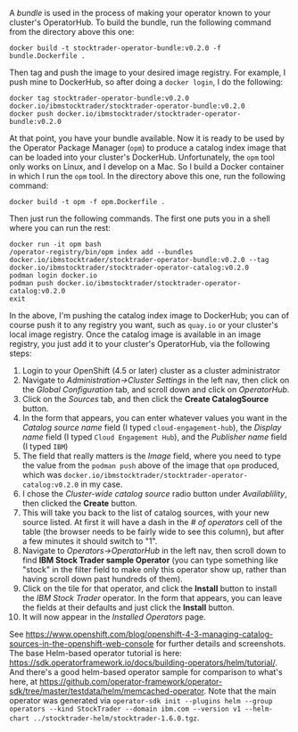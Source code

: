 A *bundle* is used in the process of making your operator known to your cluster's OperatorHub.  To build the bundle, run the following command from the directory above this one:
```
docker build -t stocktrader-operator-bundle:v0.2.0 -f bundle.Dockerfile .
```
Then tag and push the image to your desired image registry.  For example, I push mine to DockerHub, so after doing a `docker login`, I do the following:
```
docker tag stocktrader-operator-bundle:v0.2.0 docker.io/ibmstocktrader/stocktrader-operator-bundle:v0.2.0
docker push docker.io/ibmstocktrader/stocktrader-operator-bundle:v0.2.0
```
At that point, you have your bundle available.  Now it is ready to be used by the Operator Package Manager (`opm`) to produce a catalog index image that can be loaded into your cluster's DockerHub.
Unfortunately, the `opm` tool only works on Linux, and I develop on a Mac.  So I build a Docker container in which I run the `opm` tool.  In the directory above this one, run the following command:
```
docker build -t opm -f opm.Dockerfile .
```
Then just run the following commands.  The first one puts you in a shell where you can run the rest:
```
docker run -it opm bash
/operator-registry/bin/opm index add --bundles docker.io/ibmstocktrader/stocktrader-operator-bundle:v0.2.0 --tag docker.io/ibmstocktrader/stocktrader-operator-catalog:v0.2.0
podman login docker.io
podman push docker.io/ibmstocktrader/stocktrader-operator-catalog:v0.2.0
exit
```
In the above, I'm pushing the catalog index image to DockerHub; you can of course push it to any registry you want, such as `quay.io` or your cluster's local image registry.
Once the catalog image is available in an image registry, you just add it to your cluster's OperatorHub, via the following steps:
1. Login to your OpenShift (4.5 or later) cluster as a cluster administrator
2. Navigate to *Administration->Cluster Settings* in the left nav, then click on the *Global Configuration* tab, and scroll down and click on *OperatorHub*.
3. Click on the *Sources* tab, and then click the **Create CatalogSource** button.
4. In the form that appears, you can enter whatever values you want in the *Catalog source name* field (I typed `cloud-engagement-hub`), the *Display name* field (I typed `Cloud Engagement Hub`), and the *Publisher name* field (I typed `IBM`)
5. The field that really matters is the *Image* field, where you need to type the value from the `podman push` above of the image that `opm` produced, which was `docker.io/ibmstocktrader/stocktrader-operator-catalog:v0.2.0` in my case.
6. I chose the *Cluster-wide catalog source* radio button under *Availablility*, then clicked the **Create** button.
7. This will take you back to the list of catalog sources, with your new source listed.  At first it will have a dash in the *# of operators* cell of the table (the browser needs to be fairly wide to see this column), but after a few minutes it should switch to "1".
8. Navigate to *Operators->OperatorHub* in the left nav, then scroll down to find **IBM Stock Trader sample Operator** (you can type something like "stock" in the filter field to make only this operator show up, rather than having scroll down past hundreds of them).
9. Click on the tile for that operator, and click the **Install** button to install the *IBM Stock Trader* operator.  In the form that appears, you can leave the fields at their defaults and just click the **Install** button.
10. It will now appear in the *Installed Operators* page. 

See https://www.openshift.com/blog/openshift-4-3-managing-catalog-sources-in-the-openshift-web-console for further details and screenshots.  The base Helm-based operator tutorial is here: https://sdk.operatorframework.io/docs/building-operators/helm/tutorial/.  And there's a good helm-based operator sample for comparison to what's here, at https://github.com/operator-framework/operator-sdk/tree/master/testdata/helm/memcached-operator.  Note that the main operator was generated via `operator-sdk init --plugins helm --group operators --kind StockTrader --domain ibm.com --version v1 --helm-chart ../stocktrader-helm/stocktrader-1.6.0.tgz`.

